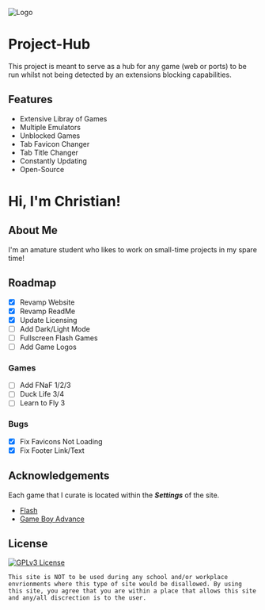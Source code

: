 ![Logo](https://i.ibb.co/CHkPGZ6/project-hub-title.png)

# Project-Hub
This project is meant to serve as a hub for any game (web or ports) to be run whilst not being detected by an extensions blocking capabilities.

## Features
- Extensive Libray of Games
- Multiple Emulators
- Unblocked Games
- Tab Favicon Changer
- Tab Title Changer
- Constantly Updating
- Open-Source

# Hi, I'm Christian!

## About Me
I'm an amature student who likes to work on small-time projects in my spare time!

## Roadmap
- [x]  Revamp Website
- [x]  Revamp ReadMe
- [x]  Update Licensing
- [ ]  Add Dark/Light Mode
- [ ]  Fullscreen Flash Games
- [ ]  Add Game Logos
### Games
- [ ]  Add FNaF 1/2/3
- [ ]  Duck Life 3/4
- [ ]  Learn to Fly 3
### Bugs
- [x]  Fix Favicons Not Loading
- [x]  Fix Footer Link/Text

## Acknowledgements
Each game that I curate is located within the ***Settings*** of the site.
- [Flash](https://ruffle.rs)
- [Game Boy Advance](https://github.com/taisel/IodineGBA)

## License
[![GPLv3 License](https://img.shields.io/badge/License-GPL%20v3-yellow.svg)](https://opensource.org/licenses/)

`This site is NOT to be used during any school and/or workplace envrionments where this type of site would be disallowed. By using this site, you agree that you are within a place that allows this site and any/all discrection is to the user.`
